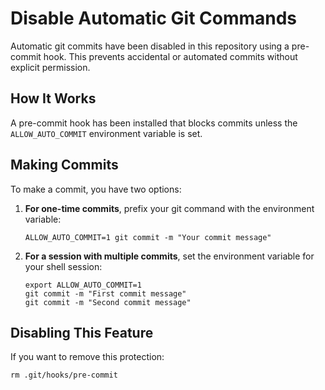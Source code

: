 # Disable Automatic Git Commands

Automatic git commits have been disabled in this repository using a pre-commit hook. This prevents accidental or automated commits without explicit permission.

## How It Works

A pre-commit hook has been installed that blocks commits unless the `ALLOW_AUTO_COMMIT` environment variable is set.

## Making Commits

To make a commit, you have two options:

1. **For one-time commits**, prefix your git command with the environment variable:
   ```
   ALLOW_AUTO_COMMIT=1 git commit -m "Your commit message"
   ```

2. **For a session with multiple commits**, set the environment variable for your shell session:
   ```
   export ALLOW_AUTO_COMMIT=1
   git commit -m "First commit message"
   git commit -m "Second commit message"
   ```

## Disabling This Feature

If you want to remove this protection:

```
rm .git/hooks/pre-commit
```
